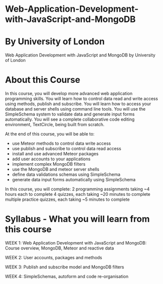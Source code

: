 # Web-Application-Development-with-JavaScript-and-MongoDB
# By University of London
Web Application Development with JavaScript and MongoDB by University of London


# About this Course

In this course, you will develop more advanced web application programming skills. You will learn how to control data read and write access using methods, publish and subscribe. You will learn how to access your database and server shells using command line tools. You will use the SimpleSchema system to validate data and generate input forms automatically. You will see a complete collaborative code editing environment, TextCircle, being built from scratch. 

At the end of this course, you will be able to:
- use Meteor methods to control data write access
- use publish and subscribe to control data read access
- install and use advanced Meteor packages
- add user accounts to your applications
- implement complex MongoDB filters
- use the MongoDB and meteor server shells
- define data validations schemas using SimpleSchema
- generate data input forms automatically using SimpleSchema

In this course, you will complete:
2 programming assignments taking ~4 hours each to complete
4 quizzes, each taking ~20 minutes to complete
multiple practice quizzes, each taking ~5 minutes to complete


# Syllabus - What you will learn from this course

WEEK 1: Web Application Development with JavaScript and MongoDB: Course overview,
        MongoDB, Meteor and reactive data

WEEK 2: User accounts, packages and methods

WEEK 3: Publish and subscribe model and MongoDB filters

WEEK 4: SimpleSchemas, autoform and code re-organisation
